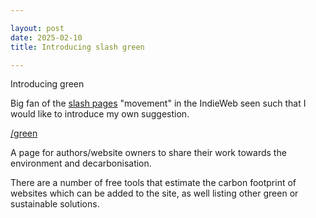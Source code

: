 ```yaml
---

layout: post
date: 2025-02-10
title: Introducing slash green

---
```


Introducing green

Big fan of the [slash pages](https://slashpages.net) "movement" in the IndieWeb seen such that I would like to introduce my own suggestion.

[/green](/green)

A page for authors/website owners to share their work towards the environment and decarbonisation.

There are a number of free tools that estimate the carbon footprint of websites which can be added to the site, as well listing other green or sustainable solutions.